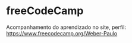 # freeCodeCamp
Acompanhamento do aprendizado no site, perfil: https://www.freecodecamp.org/Weber-Paulo
